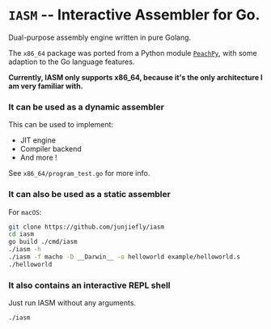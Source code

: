 # `IASM` -- Interactive Assembler for Go.

Dual-purpose assembly engine written in pure Golang.

The `x86_64` package was ported from a Python module [`PeachPy`](https://github.com/Maratyszcza/PeachPy), with some adaption to the Go language features.

**Currently, IASM only supports x86_64, because it's the only architecture I am very familiar with.**

### It can be used as a dynamic assembler

This can be used to implement:

* JIT engine
* Compiler backend
* And more !

See `x86_64/program_test.go` for more info.

### It can also be used as a static assembler

For `macOS`:

```bash
git clone https://github.com/junjiefly/iasm
cd iasm
go build ./cmd/iasm
./iasm -h
./iasm -f macho -D __Darwin__ -o helloworld example/helloworld.s
./helloworld 
```

### It also contains an interactive REPL shell

Just run IASM without any arguments.

```bash
./iasm
```
